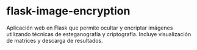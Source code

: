 # flask-image-encryption
Aplicación web en Flask que permite ocultar y encriptar imágenes utilizando técnicas de esteganografía y criptografía. Incluye visualización de matrices y descarga de resultados.
